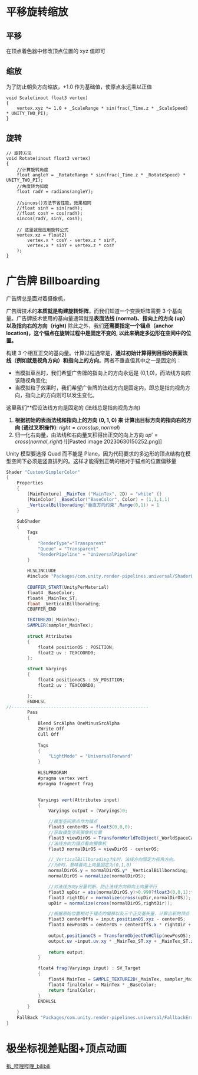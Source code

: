 # 平移旋转缩放
## 平移
在顶点着色器中修改顶点位置的 xyz 值即可
## 缩放
为了防止朝负方向缩放，+1.0 作为基础值，使原点永远乘以正值
```less
void Scale(inout float3 vertex)  
{  
    vertex.xyz *= 1.0 + _ScaleRange * sin(frac(_Time.z * _ScaleSpeed) * UNITY_TWO_PI);  
}
```
## 旋转
```less
// 旋转方法  
void Rotate(inout float3 vertex)  
{  
    //计算旋转角度  
    float angleY = _RotateRange * sin(frac(_Time.z * _RotateSpeed) * UNITY_TWO_PI);  
    //角度转为弧度  
    float radY = radians(angleY);  
  
    //sincos()方法节省性能，效果相同  
    //float sinY = sin(radY);  
    //float cosY = cos(radY);     
    sincos(radY, sinY, cosY);  
  
    // 这里就是应用旋转公式  
    vertex.xz = float2(  
        vertex.x * cosY - vertex.z * sinY,  
        vertex.x * sinY + vertex.z * cosY  
    );  
}
```

# 广告牌 Billboarding
广告牌总是面对着摄像机，

广告牌技术的**本质就是构建旋转矩阵**，而我们知道一个变换矩阵需要 3 个基向量。广告牌技术使用的基向量通常就是**表面法线 (normal)、指向上的方向 (up）以及指向右的方向（right)** 除此之外，我们**还需要指定一个锚点（anchor location)，这个锚点在旋转过程中是固定不变的, 以此来确定多边形在空间中的位置。**

构建 3 个相互正交的基向量。计算过程通常是，**通过初始计算得到目标的表面法线（例如就是视角方向）和指向上的方向**。两者不垂直但其中之一是固定的：
 - 当模拟草丛时，我们希望广告牌的指向上的方向永远是 (0,1,0)，而法线方向应该随视角变化; 
 - 当模拟粒子效果时，我们希望广告牌的法线方向是固定内，即总是指向视角方向，指向上的方向则可以发生变化。

这里我们**假设法线方向是固定的 (法线总是指向视角方向)
1. **根据初始的表面法线和指向上的方向 $(0,1,0)$ 来 计算出目标方向的指向右的方向 (通过叉积操作)**: $right = cross(up,normal)$
2. 归一化右向量，由法线和右向量叉积得出正交的向上方向 $up'=cross(normal,right)$
![[Pasted image 20230630150252.png]]

Unity 模型要选择 Quad 而不能是 Plane，因为代码要求的多边形的顶点结构在模型空间下必须是竖直排列的。这样才能得到正确的相对于锚点的位置偏移量

```cs fold file:广告牌
Shader "Custom/SimplerColor"
{
    Properties
    {
        [MainTexture] _MainTex ("MainTex", 2D) = "white" {}
        [MainColor] _BaseColor("BaseColor", Color) = (1,1,1,1)
        _VerticalBillborading("垂直方向约束",Range(0,1)) = 1
    }
    
    SubShader
    {
        Tags
        {
            "RenderType"="Transparent"
            "Queue" = "Transparent"
            "RenderPipeline" = "UniversalPipeline"
        }
    
        HLSLINCLUDE
        #include "Packages/com.unity.render-pipelines.universal/ShaderLibrary/Core.hlsl"
        
        CBUFFER_START(UnityPerMaterial)
        float4 _BaseColor;
        float4 _MainTex_ST;
        float _VerticalBillborading;
        CBUFFER_END

        TEXTURE2D(_MainTex);
        SAMPLER(sampler_MainTex);
        
        struct Attributes
        {
            float4 positionOS : POSITION;
            float2 uv : TEXCOORD0;
        };

        struct Varyings
        {
            float4 positionoCS : SV_POSITION;
            float2 uv : TEXCOORD0;

        };
        ENDHLSL
//----------------------------------------------------
        Pass
        {
            Blend SrcAlpha OneMinusSrcAlpha
            ZWrite Off
            Cull Off
            
            Tags
            {
                "LightMode" = "UniversalForward"
            }
            
            HLSLPROGRAM
            #pragma vertex vert
            #pragma fragment frag

            
            Varyings vert(Attributes input)
            {
                Varyings output = (Varyings)0;

                //模型空间原点作为锚点
                float3 centerOS = float3(0,0,0);
                //获取模型空间摄像机位置
                float3 viewDirOS = TransformWorldToObject(_WorldSpaceCameraPos); 
                //法线方向为锚点看向摄像机
                float3 normalDirOS = viewDirOS - centerOS;

                //_VerticalBillborading为1时，法线方向固定为视角方向。
                //为0时，意味着向上向量固定为(0,1,0)
                normalDirOS.y = normalDirOS.y* _VerticalBillborading;
                normalDirOS = normalize(normalDirOS);

                //对法线方向y分量判断，防止法线方向和向上向量平行
                float3 upDir = abs(normalDirOS.y)>0.999?float3(0,0,1):float3(0,1,0);
                float3 rightDir = normalize(cross(upDir,normalDirOS));
                upDir = normalize(cross(normalDirOS,rightDir));

                //根据原始位置相对于锚点的偏移以及三个正交基矢量，计算出新的顶点
                float3 centerOffs = input.positionOS.xyz - centerOS;
                float3 newPosOS = centerOS + centerOffs.x * rightDir + centerOffs.y * upDir + centerOffs.z * normalDirOS;
                
                output.positionoCS = TransformObjectToHClip(newPosOS);
                output.uv =input.uv.xy * _MainTex_ST.xy + _MainTex_ST.zw;
                
                return output;
            }

            float4 frag(Varyings input) : SV_Target
            {
                float4 MainTex = SAMPLE_TEXTURE2D(_MainTex, sampler_MainTex, input.uv);
                float4 finalColor = MainTex * _BaseColor;
                return finalColor;
            }
            ENDHLSL
        }
    }
    FallBack "Packages/com.unity.render-pipelines.universal/FallbackError"
}
```

# 极坐标视差贴图+顶点动画
[拆_哔哩哔哩_bilibili](https://www.bilibili.com/video/BV17s4y1W7xk?p=2&vd_source=9d1c0e05a6ea12167d6e82752c7bc22a)